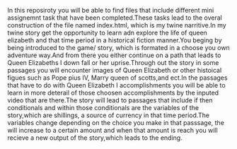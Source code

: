 In this reposiroty you will be able to find files that include different mini assignemnt task that have been completed.These tasks lead to the overal construction of the file named index.html, which is my twine narritive.In my twine story get the opportunity to learn adn explore the life of queen elizabeth and that time period in a historical fiction manner.You beging by being introduced to the game/ story, which is formated in a choose you own adventure way.And from there you either continue on a path that leads to Queen Elizabeths I down fall or her uprise.Through out the story in some passages you will encounter images of Queen Elizabeth or other histoical figues such as Pope pius IV, Marry queen of scotts,and ect.In the passages that have to do with Queen Elizabeth I accomplishments you will be able to learn in more deterail of those choosen accomplishments by the inputed video that are there.The story will lead to passages that include if then conditionals and within those conditionals are the variables of the story,which are shillings, a source of currency in that time period.The variables change depending on the choice you make in that passsage, the will increase to a certain amount and when that amount is reach you will recieve a new output of the story,which leads to the ending.

